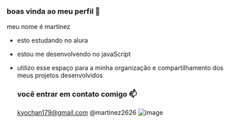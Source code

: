 ### boas vinda ao meu perfil 💙

meu nome é martinez 

- esto estudando no alura
- estou me desenvolvendo no javaScript
- utilizo esse espaço para a minha organização e compartilhamento dos meus projetos desenvolvidos

  ### você entrar em  contato comigo 📫

  kyochan179@gmail.com
  @martinez2626
  ![image](https://github.com/martinez2626/martinez2626/assets/170968314/9e23820d-84e4-43d9-95ee-275e0c8682be)
